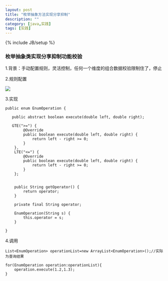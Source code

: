 ```yaml
---
layout: post
title: "枚举抽象方法实现分享抑制"
description: ""
category: [java,实践]
tags: [实践]
---
```

{% include JB/setup %}

### 枚举抽象类实现分享抑制功能校验

1.背景：手动配置规则，灵活控制，任何一个维度的组合数据校验限制住了，停止

2.规则配置

![](https://ws1.sinaimg.cn/large/87a42753ly1fqfu00jvqej20y504lwh2.jpg)

3.实现

```
public enum EnumOperation {

   public abstract boolean execute(double left, double right);

   GTE(">=") {
        @Override
        public boolean execute(double left, double right) {
            return left - right >= 0;
        }
    },
    LTE("<=") {
        @Override
        public boolean execute(double left, double right) {
            return left - right >= 0;
        }
    };


    public String getOperator() {
        return operator;
    }

    private final String operator;

    EnumOperation(String s) {
        this.operator = s;
    }

}
```

4.调用

```
List<EnumOperation> operationList=new ArrayList<EnumOperation>();//实际为查询结果

for(EnumOperation operation:operationList){
    operation.execute(1.2,1.3);
}
```

